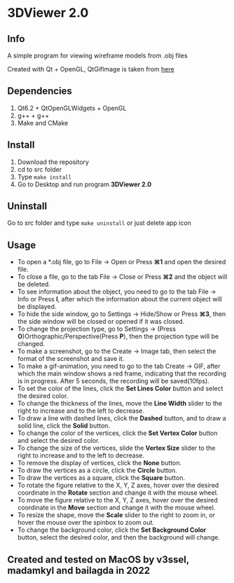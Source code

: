 # 3DViewer 2.0

## Info
A simple program for viewing wireframe models from .obj files

Created with Qt + OpenGL, QtGifImage is taken from [here](https://github.com/dbzhang800/QtGifImage)

## Dependencies
1. Qt6.2 + QtOpenGLWidgets + OpenGL
2. g++ + g++
3. Make and CMake


## Install
1. Download the repository
2. cd to src folder
3. Type `make install`
4. Go to Desktop and run program **3DViewer 2.0**

## Uninstall
Go to src folder and type `make uninstall` or just delete app icon

## Usage
* To open a *.obj file, go to File -> Open or Press **⌘1** and open the desired file.
* To close a file, go to the tab File -> Close or Press **⌘2** and the object will be deleted.
* To see information about the object, you need to go to the tab File -> Info or Press **I**, after which the information about the current object will be displayed.
* To hide the side window, go to Settings -> Hide/Show or Press **⌘3**, then the side window will be closed or opened if it was closed.
* To change the projection type, go to Settings -> (Press **O**)Orthographic/Perspective(Press **P**), then the projection type will be changed.
* To make a screenshot, go to the Create -> Image tab, then select the format of the screenshot and save it.
* To make a gif-animation, you need to go to the tab Create -> GIF, after which the main window shows a red frame, indicating that the recording is in progress. After 5 seconds, the recording will be saved(10fps).
* To set the color of the lines, click the **Set Lines Color** button and select the desired color.
* To change the thickness of the lines, move the **Line Width** slider to the right to increase and to the left to decrease.
* To draw a line with dashed lines, click the **Dashed** button, and to draw a solid line, click the **Solid** button.
* To change the color of the vertices, click the **Set Vertex Color** button and select the desired color.
* To change the size of the vertices, slide the **Vertex Size** slider to the right to increase and to the left to decrease.
* To remove the display of vertices, click the **None** button.
* To draw the vertices as a circle, click the **Circle** button.
* To draw the vertices as a square, click the **Square** button.
* To rotate the figure relative to the X, Y, Z axes, hover over the desired coordinate in the **Rotate** section and change it with the mouse wheel.
* To move the figure relative to the X, Y, Z axes, hover over the desired coordinate in the **Move** section and change it with the mouse wheel.
* To resize the shape, move the **Scale** slider to the right to zoom in, or hover the mouse over the spinbox to zoom out.
* To change the background color, click the **Set Background Color** button, select the desired color, and then the background will change.

## Created and tested on MacOS by v3ssel, madamkyl and bailagda in 2022
